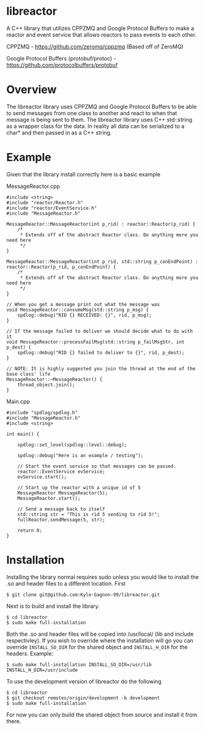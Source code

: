 # libreactor
A C++ library that utilizes CPPZMQ and Google Protocol Buffers to make a reactor and event service that allows reactors to pass events to each other.

CPPZMQ - https://github.com/zeromq/cppzmq (Based off of ZeroMQ)

Google Protocol Buffers (protobuf/protoc) - https://github.com/protocolbuffers/protobuf

# Overview
The libreactor library uses CPPZMQ and Google Protocol Buffers to be able to send messages from one class to another and react to when that message is being
sent to them. The libreactor library uses C++ std::string as a wrapper class for the data. In reality all data can be serialized to a char* and then passed
in as a C++ string.

# Example
Given that the library install correctly here is a basic example

MessageReactor.cpp
```
#include <string>
#include "reactor/Reactor.h"
#include "reactor/EventService.h"
#include "MessageReactor.h"

MessageReactor::MessageReactor(int p_rid) : reactor::Reactor(p_rid) {
    /*
     * Extends off of the abstract Reactor class. Do anything more you need here
     */
}

MessageReactor::MessageReactor(int p_rid, std::string p_conEndPoint) : reactor::Reactor(p_rid, p_conEndPoint) {
    /*
     * Extends off of the abstract Reactor class. Do anything more you need here
     */
}

// When you get a message print out what the message was
void MessageReactor::consumeMsg(std::string p_msg) {
    spdlog::debug("RID {} RECEIVED: {}", rid, p_msg);
}

// If the message failed to deliver we should decide what to do with it
void MessageReactor::processFailMsg(std::string p_failMsgStr, int p_dest) {
    spdlog::debug("RID {} failed to deliver to {}", rid, p_dest);
}

// NOTE: It is highly suggested you join the thread at the end of the base class' life
MessageReactor::~MessageReactor() {
    thread_object.join();
}
```

Main.cpp
```
#include "spdlog/spdlog.h"
#include "MessageReactor.h"
#include <string>

int main() {
    
    spdlog::set_level(spdlog::level::debug);

    spdlog::debug("Here is an example / testing");

    // Start the event service so that messages can be passed.
    reactor::EventService evService;
    evService.start();

    // Start up the reactor with a unique id of 5
    MessageReactor MessageReactor(5);
    MessageReactor.start();

    // Send a message back to itself
    std::string str = "This is rid 5 sending to rid 5!";
    fullReactor.sendMessage(5, str);

    return 0;
}
```

# Installation
Installing the library normal requires sudo unless you would like to install the .so and header files to a different location. First

```$ git clone git@github.com:Kyle-Gagnon-99/libreactor.git```

Next is to build and install the library. 

```
$ cd libreactor
$ sudo make full-installation
```

Both the .so and header files will be copied into /usr/local/ (lib and include respectivley). If you wish to override where the installation will go you can override ```INSTALL_SO_DIR``` for the shared object and ```INSTALL_H_DIR``` for the headers. Example:

```
$ sudo make full-installation INSTALL_SO_DIR=/usr/lib INSTALL_H_DIR=/usr/include
```

To use the development version of libreactor do the following

```
$ cd libreactor
$ git checkout remotes/origin/development -b development
$ sudo make full-installation
```

For now you can only build the shared object from source and install it from there.
